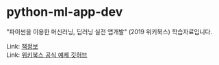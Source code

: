 # python-ml-app-dev


"파이썬을 이용한 머신러닝, 딥러닝 실전 앱개발" (2019 위키북스) 학습자료입니다.

Link: [책정보][PMLlink]   
Link: [위키북스 공식 예제 깃허브][wblink]

[PMLlink]: https://wikibook.co.kr/python-ml-app-dev/ "Wiki Books"
[wblink]: https://github.com/wikibook/python-ml-app-dev "Wiki Books Github"

